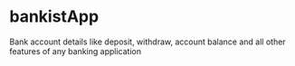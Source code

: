 # bankistApp
Bank account details like deposit, withdraw, account balance and all other features of any banking application
